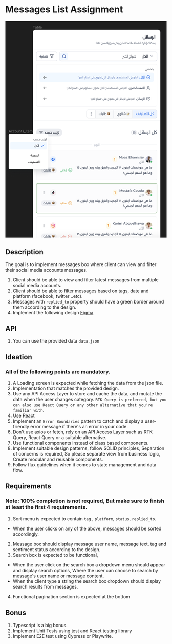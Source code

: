 # Messages List Assignment 

![task](https://github.com/WaleedOmar87/senior-frontend-task/blob/main/design.png)
## Description 
The goal is to implement messages box where client can view and filter their social media accounts messages.

1. Client should be able to view and filter latest messages from multiple social media accounts.
2. Client should be able to filter messages based on tags, date and platform (facebook, twitter ..etc). 
3. Messages with `replied_to` property should have a green border around them according to the design. 
4. Implement the following design [Figma](https://www.figma.com/file/iX9aac3t8rCi3obf3pScJb/Dashboard-Design?type=design&node-id=0-1&mode=design&t=2GnliSu40rj0X16B-0)

## API 
1. You can use the provided data `data.json`

## Ideation
### All of the following points are mandatory.
1. A Loading screen is expected while fetching the data from the json file.
2. Implementation that matches the provided design.
4. Use any API Access Layer to store and cache the data, and mutate the data when the user changes category.
`RTK Query is preferred, but you can also use React Query or any other alternative that you're familiar with`.
5. Use React
6. Implement an `Error Boundaries` pattern to catch and display a user-friendly error message if there's an error in your code.
7. Don't use axios or fetch, rely on an API Access Layer such as RTK Query, React Query or a suitable alternative.
8. Use functional components instead of class based components.
9. Implement suitable design patterns, follow SOLID principles, Separation of concerns is required, So please separate view from business logic, Create modular and reusable components.
10. Follow flux guidelines when it comes to state management and data flow.

## Requirements 
### Note: 100% completion is not required, But make sure to finish at least the first 4 requirements.
1. Sort menu is expected to contain `tag` , `platform`, `status`, `replied_to`.
- When the user clicks on any of the above, messages should be sorted accordingly.
2. Message box should display message user name, message text, tag and sentiment status according to the design.
3. Search box is expected to be functional, 
- When the user click on the search box a dropdown menu should appear and display search options, Where the user can choose to search by message's user name or message content.
- When the client type a string the search box dropdown should display search results from messages.
4. Functional pagination section is expected at the bottom


## Bonus 
1. Typescript is a big bonus.
2. Implement Unit Tests using jest and React testing library
3. Implement E2E test using Cypress or Playwrite.

